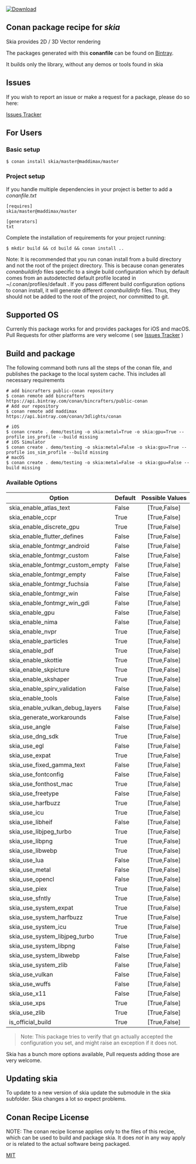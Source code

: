 [![Download](https://api.bintray.com/packages/3dlights/conan/skia%3Amaddimax/images/download.svg) ](https://bintray.com/3dlights/conan/skia%3Amaddimax/_latestVersion)

## Conan package recipe for *skia*

Skia provides 2D / 3D Vector rendering

The packages generated with this **conanfile** can be found on [Bintray](https://bintray.com/3dlights/conan/skia%3Amaddimax).

It builds only the library, without any demos or tools found in skia

## Issues

If you wish to report an issue or make a request for a package, please do so here:

[Issues Tracker](https://github.com/Maddimax/conan-skia/issues)


## For Users

### Basic setup

    $ conan install skia/master@maddimax/master

### Project setup

If you handle multiple dependencies in your project is better to add a *conanfile.txt*

    [requires]
    skia/master@maddimax/master

    [generators]
    txt

Complete the installation of requirements for your project running:

    $ mkdir build && cd build && conan install ..

Note: It is recommended that you run conan install from a build directory and not the root of the project directory.  This is because conan generates *conanbuildinfo* files specific to a single build configuration which by default comes from an autodetected default profile located in ~/.conan/profiles/default .  If you pass different build configuration options to conan install, it will generate different *conanbuildinfo* files.  Thus, they should not be added to the root of the project, nor committed to git.

## Supported OS

Currenly this package works for and provides packages for iOS and macOS. Pull Requests for other platforms are very welcome ( see [Issues Tracker](https://github.com/Maddimax/conan-skia/issues) )


## Build and package

The following command both runs all the steps of the conan file, and publishes the package to the local system cache. This includes all necessary requirements

	# add bincrafters public-conan repository
	$ conan remote add bincrafters https://api.bintray.com/conan/bincrafters/public-conan
	# Add our repository
	$ conan remote add maddimax https://api.bintray.com/conan/3dlights/conan

	# iOS
    $ conan create . demo/testing -o skia:metal=True -o skia:gpu=True --profile ios_profile --build missing
    # iOS Simulator
    $ conan create . demo/testing -o skia:metal=False -o skia:gpu=True --profile ios_sim_profile --build missing
    # macOS
	$ conan create . demo/testing -o skia:metal=False -o skia:gpu=False --build missing


### Available Options

| Option        | Default | Possible Values  |
| ------------- |:--------|:----------------:|
| skia_enable_atlas_text | False | [True,False] |
| skia_enable_ccpr | True | [True,False] |
| skia_enable_discrete_gpu | True | [True,False] |
| skia_enable_flutter_defines | False | [True,False] |
| skia_enable_fontmgr_android | False | [True,False] |
| skia_enable_fontmgr_custom | False | [True,False] |
| skia_enable_fontmgr_custom_empty | False | [True,False] |
| skia_enable_fontmgr_empty | False | [True,False] |
| skia_enable_fontmgr_fuchsia | False | [True,False] |
| skia_enable_fontmgr_win | False | [True,False] |
| skia_enable_fontmgr_win_gdi | False | [True,False] |
| skia_enable_gpu | False | [True,False] |
| skia_enable_nima | False | [True,False] |
| skia_enable_nvpr | True | [True,False] |
| skia_enable_particles | True | [True,False] |
| skia_enable_pdf | True | [True,False] |
| skia_enable_skottie | True | [True,False] |
| skia_enable_skpicture | True | [True,False] |
| skia_enable_skshaper | True | [True,False] |
| skia_enable_spirv_validation | False | [True,False] |
| skia_enable_tools | False | [True,False] |
| skia_enable_vulkan_debug_layers | False | [True,False] |
| skia_generate_workarounds | False | [True,False] |
| skia_use_angle | False | [True,False] |
| skia_use_dng_sdk | True | [True,False] |
| skia_use_egl | False | [True,False] |
| skia_use_expat | True | [True,False] |
| skia_use_fixed_gamma_text | False | [True,False] |
| skia_use_fontconfig | False | [True,False] |
| skia_use_fonthost_mac | True | [True,False] |
| skia_use_freetype | False | [True,False] |
| skia_use_harfbuzz | True | [True,False] |
| skia_use_icu | True | [True,False] |
| skia_use_libheif | False | [True,False] |
| skia_use_libjpeg_turbo | True | [True,False] |
| skia_use_libpng | True | [True,False] |
| skia_use_libwebp | True | [True,False] |
| skia_use_lua | False | [True,False] |
| skia_use_metal | False | [True,False] |
| skia_use_opencl | False | [True,False] |
| skia_use_piex | True | [True,False] |
| skia_use_sfntly | True | [True,False] |
| skia_use_system_expat | True | [True,False] |
| skia_use_system_harfbuzz | True | [True,False] |
| skia_use_system_icu | True | [True,False] |
| skia_use_system_libjpeg_turbo | True | [True,False] |
| skia_use_system_libpng | False | [True,False] |
| skia_use_system_libwebp | False | [True,False] |
| skia_use_system_zlib | False | [True,False] |
| skia_use_vulkan | False | [True,False] |
| skia_use_wuffs | False | [True,False] |
| skia_use_x11 | False | [True,False] |
| skia_use_xps | True | [True,False] |
| skia_use_zlib | True | [True,False] |
| is_official_build | True | [True,False] |

> Note: This package tries to verify that gn actually accepted the configuration you set, and might raise an exception if it does not.

Skia has a bunch more options available, Pull requests adding those are very welcome.

## Updating skia

To update to a new version of skia update the submodule in the skia subfolder. Skia changes a lot so expect problems. 


## Conan Recipe License

NOTE: The conan recipe license applies only to the files of this recipe, which can be used to build and package skia.
It does *not* in any way apply or is related to the actual software being packaged.

[MIT](LICENSE)